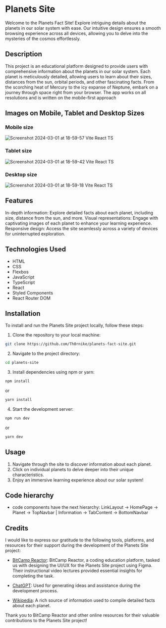 # Planets Site

Welcome to the Planets Fact Site! Explore intriguing details about the planets in our solar system with ease. Our intuitive design ensures a smooth browsing experience across all devices, allowing you to delve into the mysteries of the cosmos effortlessly.

## Description

This project is an educational platform designed to provide users with comprehensive information about the planets in our solar system. Each planet is meticulously detailed, allowing users to learn about their sizes, distances from the sun, orbital periods, and other fascinating facts. From the scorching heat of Mercury to the icy expanse of Neptune, embark on a journey through space right from your browser. The app works on all resolutions and is written on the mobile-first approach

## Images on Mobile, Tablet and Desktop Sizes
### Mobile size
![Screenshot 2024-03-01 at 18-59-57 Vite React TS](https://github.com/Th0rnike/planets-site-project/assets/116254117/90d2ad62-381b-466a-8e26-70f34423a25e)

### Tablet size
![Screenshot 2024-03-01 at 18-59-42 Vite React TS](https://github.com/Th0rnike/planets-site-project/assets/116254117/89ccc14e-01a6-4608-b3bd-b897cb469b1b)

### Desktop size
![Screenshot 2024-03-01 at 18-59-18 Vite React TS](https://github.com/Th0rnike/planets-site-project/assets/116254117/8d512858-7f3a-46c0-b97b-b5c727f1dbc2)


## Features

In-depth information: Explore detailed facts about each planet, including size, distance from the sun, and more.
Visual representations: Engage with captivating images of each planet to enhance your learning experience.
Responsive design: Access the site seamlessly across a variety of devices for uninterrupted exploration.

## Technologies Used

- HTML
- CSS
- Flexbos
- JavaScript
- TypeScript
- React
- Styled Components
- React Router DOM

## Installation

To install and run the Planets Site project locally, follow these steps:

1. Clone the repository to your local machine:

```bash
git clone https://github.com/Th0rnike/planets-fact-site.git
```

2. Navigate to the project directory:

```bash
cd planets-site
```

3. Install dependencies using npm or yarn:

```bash
npm install
```

or

```bash
yarn install
```

4. Start the development server:

```bash
npm run dev
```

or

```bash
yarn dev
```

## Usage

1. Navigate through the site to discover information about each planet.
2. Click on individual planets to delve deeper into their unique characteristics.
3. Enjoy an immersive learning experience about our solar system!

## Code hierarchy
- code components have the next hierarchy: LinkLayout -> HomePage -> Planet -> TopNavbar | Information -> TabContent -> BottomNavbar

## Credits

I would like to express our gratitude to the following tools, platforms, and resources for their support during the development of the Planets Site project:

- [BitCamp Reactor](https://reactor.bitcamp.ge/): BitCamp Reactor, a coding education platform, tasked us with designing the UI/UX for the Planets Site project using Figma. Their instructional video lectures provided essential insights for completing the task.
- [ChatGPT](https://chat.openai.com/): Used for generating ideas and assistance during the development process.

- [Wikipedia](https://en.wikipedia.org/wiki/Main_Page): A rich source of information used to compile detailed facts about each planet.

Thank you to BitCamp Reactor and other online resources for their valuable contributions to the Planets Site project!
